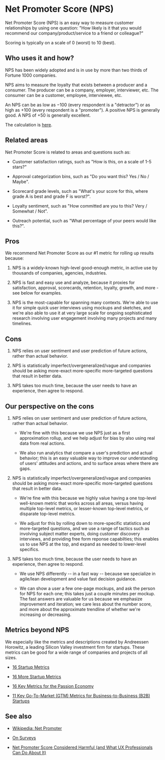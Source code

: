 # Net Promoter Score (NPS)

Net Promoter Score (NPS) is an easy way to measure customer relationships by using one question: "How likely is it that you would recommend our company/product/service to a friend or colleague?" 

Scoring is typically on a scale of 0 (worst) to 10 (best). 


## Who uses it and how?

NPS has been widely adopted and is in use by more than two thirds of Fortune 1000 companies.

NPS aims to measure the loyalty that exists between a producer and a consumer. The producer can be a company, employer, interviewer, etc. The consumer can be a customer, employee, interviewee, etc.

An NPS can be as low as −100 (every respondent is a "detractor") or as high as +100 (every respondent is a "promoter"). A positive NPS is generally good. A NPS of +50 is generally excellent.

The calculation is [here](https://en.wikipedia.org/wiki/Net_Promoter).


## Related areas

Net Promoter Score is related to areas and questions such as:

* Customer satisfaction ratings, such as "How is this, on a scale of 1-5 stars?"

* Approval categorization bins, such as "Do you want this? Yes / No / Maybe".

* Scorecard grade levels, such as "What's your score for this, where grade A is best and grade F is worst?".

* Loyalty sentiment, such as "How committed are you to this? Very / Somewhat / Not".

* Outreach potential, such as "What percentage of your peers would like this?".


## Pros

We recommend Net Promoter Score as our #1 metric for rolling up results because:

1. NPS is a widely-known high-level good-enough metric, in active use by thousands of companies, agencies, industries.

2. NPS is fast and easy use and analyze, because it proxies for satisfaction, approval, scorecards, retention, loyalty, growth, and more - see below for examples.

3. NPS is the most-capable for spanning many contexts. We're able to use it for simple quick user interviews using mockups and sketches, and we're also able to use it at very large scale for ongoing sophisticated research involving user engagement involving many projects and many timelines.


## Cons

1. NPS relies on user sentiment and user prediction of future actions, rather than actual behavior.

2. NPS is statistically imperfect/overgeneralized/vague and companies should be asking more-exact more-specific more-targeted questions that result in better data. 

3. NPS takes too much time, because the user needs to have an experience, then agree to respond.


## Our perspective on the cons

1. NPS relies on user sentiment and user prediction of future actions, rather than actual behavior.

    * We're fine with this because we use NPS just as a first approximation rollup, and we help adjust for bias by also using real data from real actions.
  
    * We also run analytics that compare a user's prediction and actual behavior; this is an easy valuable way to improve our understanding of users' attitudes and actions, and to surface areas where there are gaps.

2. NPS is statistically imperfect/overgeneralized/vague and companies should be asking more-exact more-specific more-targeted questions that result in better data. 

    * We're fine with this because we highly value having a one top-level well-known metric that works across all areas, versus having multiple top-level metrics, or lesser-known top-level metrics, or disparate top-level metrics.

    * We adjust for this by rolling down to more-specific statistics and more-targeted questions, and we use a range of tactics such as involving subject matter experts, doing customer discovery interviews, and providing free form reponse capabilties; this enables us to use NPS at the top, and expand as needed to lower-level specifics.

3. NPS takes too much time, because the user needs to have an experience, then agree to respond.

    * We use NPS differently -- in a fast way -- because we specialize in agile/lean development and value fast decision guidance.

    * We can show a user a few one-page mockups, and ask the person for NPS for each one; this takes just a couple minutes per mockup. The fast answers are valuable for us because we emphasize improvement and iteration; we care less about the number score, and more about the approximate trendline of whether we're increasing or decreasing.
   

## Metrics beyond NPS

We especially like the metrics and descriptions created by Andreessen Horowitz, a leading Silicon Valley investment firm for startups. These metrics can be good for a wide range of companies and projects of all sizes.

* [16 Startup Metrics](https://a16z.com/2015/08/21/16-metrics/)

* [16 More Startup Metrics](https://a16z.com/2015/09/23/16-more-metrics/)

* [16 Key Metrics for the Passion Economy](https://a16z.com/2020/01/08/key-metrics-for-the-passion-economy/)

* [11 Key Go-To-Market (GTM) Metrics for Business-to-Business (B2B) Startups](https://a16z.com/2020/02/10/11-gtm-metrics-for-b2b-startups/)


## See also

* [Wikipedia: Net Promoter](https://en.wikipedia.org/wiki/Net_Promoter)

* [On Surveys](https://medium.com/mule-design/on-surveys-5a73dda5e9a0)

* [Net Promoter Score Considered Harmful (and What UX Professionals Can Do About It)](https://blog.usejournal.com/net-promoter-score-considered-harmful-and-what-ux-professionals-can-do-about-it-fe7a132f4430)
